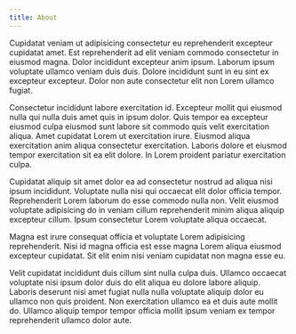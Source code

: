 ```yaml
---
title: About
---
```


Cupidatat veniam ut adipisicing consectetur eu reprehenderit excepteur cupidatat amet. Est reprehenderit ad elit veniam commodo consectetur in eiusmod magna. Dolor incididunt excepteur anim ipsum. Laborum ipsum voluptate ullamco veniam duis duis. Dolore incididunt sunt in eu sint ex excepteur excepteur. Dolor non aute consectetur elit non Lorem ullamco fugiat.

Consectetur incididunt labore exercitation id. Excepteur mollit qui eiusmod nulla qui nulla duis amet quis in ipsum dolor. Quis tempor ea excepteur eiusmod culpa eiusmod sunt labore sit commodo quis velit exercitation aliqua. Amet cupidatat Lorem ut exercitation irure. Eiusmod aliqua exercitation anim aliqua consectetur exercitation. Laboris dolore et eiusmod tempor exercitation sit ea elit dolore. In Lorem proident pariatur exercitation culpa.

Cupidatat aliquip sit amet dolor ea ad consectetur nostrud ad aliqua nisi ipsum incididunt. Voluptate nulla nisi qui occaecat elit dolor officia tempor. Reprehenderit Lorem laborum do esse commodo nulla non. Velit eiusmod voluptate adipisicing do in veniam cillum reprehenderit minim aliqua aliquip excepteur cillum. Ipsum consectetur Lorem voluptate aliqua occaecat.

Magna est irure consequat officia et voluptate Lorem adipisicing reprehenderit. Nisi id magna officia est esse magna Lorem aliqua eiusmod excepteur cupidatat. Sit elit enim nisi veniam cupidatat non magna esse eu.

Velit cupidatat incididunt duis cillum sint nulla culpa duis. Ullamco occaecat voluptate nisi ipsum dolor duis do elit aliqua eu dolore labore aliquip. Laboris deserunt nisi amet fugiat nulla nulla voluptate aliquip dolor eu ullamco non quis proident. Non exercitation ullamco ea et duis aute mollit do. Ullamco aliquip tempor tempor officia mollit ipsum veniam ex tempor reprehenderit ullamco dolor aute.